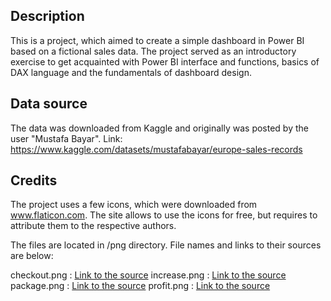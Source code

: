 ## Description

This is a project, which aimed to create a simple dashboard in Power BI based on a fictional sales data. The project 
served as an introductory exercise to get acquainted with Power BI interface and functions, basics of DAX language
and the fundamentals of dashboard design.

## Data source

The data was downloaded from Kaggle and originally was posted by the user "Mustafa Bayar".
Link: https://www.kaggle.com/datasets/mustafabayar/europe-sales-records

## Credits

The project uses a few icons, which were downloaded from www.flaticon.com. The site allows to use the icons for
free, but requires to attribute them to the respective authors.

The files are located in /png directory. File names and links to their sources are below:

checkout.png : [Link to the source](https://www.flaticon.com/free-icon/checkout_2435281?term=orders&page=1&position=2&origin=search&related_id=2435281)
increase.png : [Link to the source](https://www.flaticon.com/free-icon/increase_9168993?term=sales&page=1&position=4&origin=search&related_id=9168993)
package.png : [Link to the source](https://www.flaticon.com/free-icon/package_5161308?term=orders&page=1&position=7&origin=search&related_id=5161308)
profit.png : [Link to the source](https://www.flaticon.com/free-icon/profit_1322818?term=profit&page=1&position=4&origin=search&related_id=1322818)
